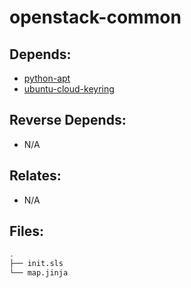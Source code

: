 # openstack-common

## Depends:

  -  [python-apt](/salt/python-apt)
  -  [ubuntu-cloud-keyring](/salt/ubuntu-cloud-keyring)

## Reverse Depends:

  -  N/A

## Relates:

  -  N/A

## Files:

```bash
.
├── init.sls
└── map.jinja
```
